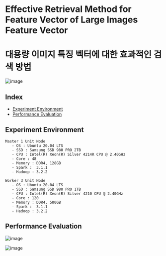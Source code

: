 # Effective Retrieval Method for Feature Vector of Large Images Feature Vector
# 대용량 이미지 특징 벡터에 대한 효과적인 검색 방법

![image](https://user-images.githubusercontent.com/39446946/187832185-3ea83367-18bd-4cfd-87ec-a7ae60111c2f.png)

## Index
- [Experiment Environment](#Experiment-Environment)
- [Performance Evaluation](#Performance-Evaluation)

## Experiment Environment
    Master 1 Unit Node
       - OS : Ubuntu 20.04 LTS
       - SSD : Samsung SSD 980 PRO 2TB 
       - CPU : Intel(R) Xeon(R) Silver 4214R CPU @ 2.40GHz
       - Core : 48
       - Memory : DDR4, 128GB
       - Spark :  3.1.1
       - Hadoop : 3.2.2
        
    Worker 3 Unit Node
       - OS : Ubuntu 20.04 LTS
       - SSD : Samsung SSD 980 PRO 1TB 
       - CPU : Intel(R) Xeon(R) Silver 4210 CPU @ 2.40GHz
       - Core : 120
       - Memory : DDR4, 500GB
       - Spark :  3.1.1
       - Hadoop : 3.2.2

## Performance Evaluation
   ![image](https://user-images.githubusercontent.com/39446946/187837515-ecb55386-6359-4d4d-b7da-9288068d4197.png)
   
   ![image](https://user-images.githubusercontent.com/39446946/187836575-187e977c-89af-4bc8-a396-9217de2b6d63.png)

